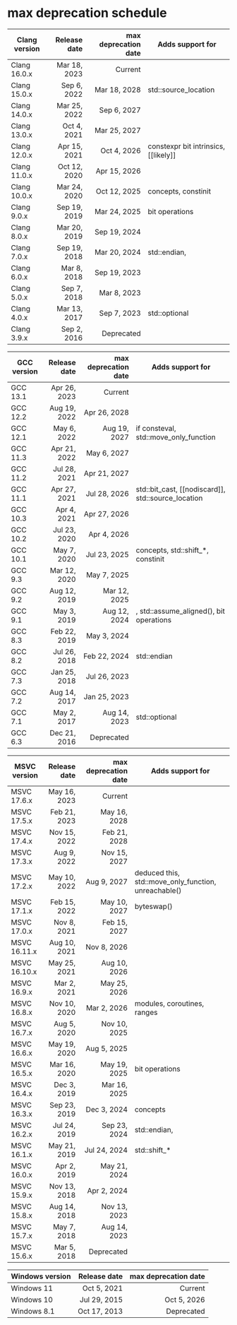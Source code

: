 # max deprecation schedule

|Clang version|Release date|max deprecation date|Adds support for                    |
|-------------|-----------:|-------------------:|------------------------------------|
|Clang 16.0.x |Mar 18, 2023|             Current|                                    |
|Clang 15.0.x |Sep  6, 2022|        Mar 18, 2028|std::source_location                |
|Clang 14.0.x |Mar 25, 2022|        Sep  6, 2027|                                    |
|Clang 13.0.x |Oct  4, 2021|        Mar 25, 2027|                                    |
|Clang 12.0.x |Apr 15, 2021|        Oct  4, 2026|constexpr bit intrinsics, [[likely]]|
|Clang 11.0.x |Oct 12, 2020|        Apr 15, 2026|                                    |
|Clang 10.0.x |Mar 24, 2020|        Oct 12, 2025|concepts, constinit                 |
|Clang 9.0.x  |Sep 19, 2019|        Mar 24, 2025|bit operations                      |
|Clang 8.0.x  |Mar 20, 2019|        Sep 19, 2024|                                    |
|Clang 7.0.x  |Sep 19, 2018|        Mar 20, 2024|std::endian, <version>              |
|Clang 6.0.x  |Mar  8, 2018|        Sep 19, 2023|                                    |
|Clang 5.0.x  |Sep  7, 2018|        Mar  8, 2023|                                    |
|Clang 4.0.x  |Mar 13, 2017|        Sep  7, 2023|std::optional                       |
|Clang 3.9.x  |Sep  2, 2016|          Deprecated|                                    |

|GCC version|Release date|max deprecation date|Adds support for                                  |
|-----------|-----------:|-------------------:|--------------------------------------------------|
|GCC 13.1   |Apr 26, 2023|             Current|                                                  |
|GCC 12.2   |Aug 19, 2022|        Apr 26, 2028|                                                  |
|GCC 12.1   |May  6, 2022|        Aug 19, 2027|if consteval, std::move_only_function             |
|GCC 11.3   |Apr 21, 2022|        May  6, 2027|                                                  |
|GCC 11.2   |Jul 28, 2021|        Apr 21, 2027|                                                  |
|GCC 11.1   |Apr 27, 2021|        Jul 28, 2026|std::bit_cast, [[nodiscard]], std::source_location|
|GCC 10.3   |Apr  4, 2021|        Apr 27, 2026|                                                  |
|GCC 10.2   |Jul 23, 2020|        Apr  4, 2026|                                                  |
|GCC 10.1   |May  7, 2020|        Jul 23, 2025|concepts, std::shift_*, constinit                 |
|GCC 9.3    |Mar 12, 2020|        May  7, 2025|                                                  |
|GCC 9.2    |Aug 12, 2019|        Mar 12, 2025|                                                  |
|GCC 9.1    |May  3, 2019|        Aug 12, 2024|<version>, std::assume_aligned(), bit operations  |
|GCC 8.3    |Feb 22, 2019|        May  3, 2024|                                                  |
|GCC 8.2    |Jul 26, 2018|        Feb 22, 2024|std::endian                                       |
|GCC 7.3    |Jan 25, 2018|        Jul 26, 2023|                                                  |
|GCC 7.2    |Aug 14, 2017|        Jan 25, 2023|                                                  |
|GCC 7.1    |May  2, 2017|        Aug 14, 2023|std::optional                                     |
|GCC 6.3    |Dec 21, 2016|          Deprecated|                                                  |

|MSVC version      |Release date|max deprecation date|Adds support for                                    |
|------------------|-----------:|-------------------:|----------------------------------------------------|
|MSVC 17.6.x       |May 16, 2023|             Current|                                                    |
|MSVC 17.5.x       |Feb 21, 2023|        May 16, 2028|                                                    |
|MSVC 17.4.x       |Nov 15, 2022|        Feb 21, 2028|<stacktrace>                                        |
|MSVC 17.3.x       |Aug  9, 2022|        Nov 15, 2027|<expected>                                          |
|MSVC 17.2.x       |May 10, 2022|        Aug  9, 2027|deduced this, std::move_only_function, unreachable()|
|MSVC 17.1.x       |Feb 15, 2022|        May 10, 2027|byteswap()                                          |
|MSVC 17.0.x       |Nov  8, 2021|        Feb 15, 2027|                                                    |
|MSVC 16.11.x      |Aug 10, 2021|        Nov  8, 2026|                                                    |
|MSVC 16.10.x      |May 25, 2021|        Aug 10, 2026|                                                    |
|MSVC 16.9.x       |Mar  2, 2021|        May 25, 2026|                                                    |
|MSVC 16.8.x       |Nov 10, 2020|        Mar  2, 2026|modules, coroutines, ranges                         |
|MSVC 16.7.x       |Aug  5, 2020|        Nov 10, 2025|                                                    |
|MSVC 16.6.x       |May 19, 2020|        Aug  5, 2025|                                                    |
|MSVC 16.5.x       |Mar 16, 2020|        May 19, 2025|bit operations                                      |
|MSVC 16.4.x       |Dec  3, 2019|        Mar 16, 2025|                                                    |
|MSVC 16.3.x       |Sep 23, 2019|        Dec  3, 2024|concepts                                            |
|MSVC 16.2.x       |Jul 24, 2019|        Sep 23, 2024|std::endian, <version>                              |
|MSVC 16.1.x       |May 21, 2019|        Jul 24, 2024|std::shift_*                                        |
|MSVC 16.0.x       |Apr  2, 2019|        May 21, 2024|                                                    |
|MSVC 15.9.x       |Nov 13, 2018|        Apr  2, 2024|                                                    |
|MSVC 15.8.x       |Aug 14, 2018|        Nov 13, 2023|                                                    |
|MSVC 15.7.x       |May  7, 2018|        Aug 14, 2023|                                                    |
|MSVC 15.6.x       |Mar  5, 2018|          Deprecated|                                                    |

|Windows version|Release date|max deprecation date|
|---------------|-----------:|-------------------:|
|Windows 11     |Oct  5, 2021|             Current|
|Windows 10     |Jul 29, 2015|        Oct  5, 2026|
|Windows 8.1    |Oct 17, 2013|          Deprecated|
